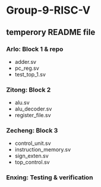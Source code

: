# Group-9-RISC-V

## temperory README file
  
### Arlo: Block 1 & repo
- adder.sv
- pc_reg.sv
- test_top_1.sv

### Zitong: Block 2
- alu.sv
- alu_decoder.sv
- register_file.sv

### Zecheng: Block 3
- control_unit.sv
- instruction_memory.sv
- sign_exten.sv
- top_control.sv

### Enxing: Testing & verification
